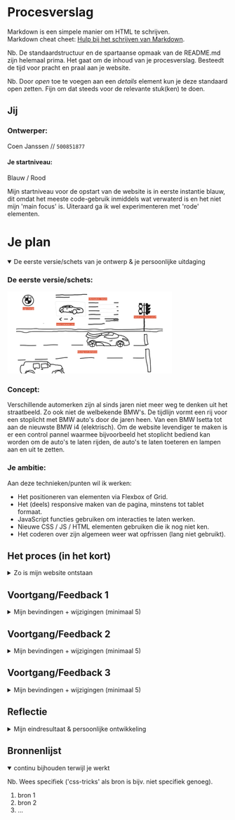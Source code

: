# Procesverslag
Markdown is een simpele manier om HTML te schrijven.  
Markdown cheat cheet: [Hulp bij het schrijven van Markdown](https://github.com/adam-p/markdown-here/wiki/Markdown-Cheatsheet).

Nb. De standaardstructuur en de spartaanse opmaak van de README.md zijn helemaal prima. Het gaat om de inhoud van je procesverslag. Besteedt de tijd voor pracht en praal aan je website.

Nb. Door *open* toe te voegen aan een *details* element kun je deze standaard open zetten. Fijn om dat steeds voor de relevante stuk(ken) te doen.




## Jij

### Ontwerper:
Coen Janssen // `500851877`<br>

#### Je startniveau:
Blauw / Rood

Mijn startniveau voor de opstart van de website is in eerste instantie blauw, dit omdat het meeste code-gebruik inmiddels wat verwaterd is en het niet mijn 'main focus' is. Uiteraard ga ik wel experimenteren met 'rode' elementen.


# Je plan

<details open>
  <summary>De eerste versie/schets van je ontwerp & je persoonlijke uitdaging</summary>

  ### De eerste versie/schets:
  <img src="readme-images/concept.png" width="375px" alt="eerste versie/schets">

  ### Concept: 
  Verschillende automerken zijn al sinds jaren niet meer weg te denken uit het straatbeeld. Zo ook niet de welbekende BMW's. De tijdlijn vormt een rij voor een stoplicht met BMW auto's door de jaren heen. Van een BMW Isetta tot aan de nieuwste BMW i4 (elektrisch). Om de website levendiger te maken is er een control pannel waarmee bijvoorbeeld het stoplicht bediend kan worden om de auto's te laten rijden, de auto's te laten toeteren en lampen aan en uit te zetten. 

  ### Je ambitie: 
  Aan deze technieken/punten wil ik werken:
  - Het positioneren van elementen via Flexbox of Grid.
  - Het (deels) responsive maken van de pagina, minstens tot tablet formaat.
  - JavaScript functies gebruiken om interacties te laten werken. 
  - Nieuwe CSS / JS / HTML elementen gebruiken die ik nog niet ken. 
  - Het coderen over zijn algemeen weer wat opfrissen (lang niet gebruikt).
 
</details>

## Het proces (in het kort)
<details>
  <summary>Zo is mijn website ontstaan</summary>

  #### Design 1:
  <img src="readme-images/versie1.png" width="375px" alt="Eerste digitale uitwerking">
  Om een beter beeld te krijger hoe de website eruit komt te zien, heb ik de schets ook digitaal gemaakt. 

  #### Testen:
  <img src="readme-images/test.png" width="375px" alt="Testen in CodePen">
  Het idee is helder, maar gaat het mij lukken om alles werkend te krijgen - zoals ik het in gedachten heb? Hiervoor ben ik eerst gaan testen in Codepen.

  #### Design 2:
  <img src="readme-images/versie2.png" width="375px" alt="Tweede digitale uitwerking">
  Ik was wat aan het stoeien met de stijl: de auto's zijn realistisch de achtegrond wat cartoonish, dit botst teveel vond ik. Hier heb ik een kleine aanpassing gedaan om de weg wat realitscher te maken.

  #### Design 3A (Light):
  <img src="readme-images/versie3-light.png" width="375px" alt="Ontwerp in lightmode (schets / wireframe)">
  Terug naar de tekentafel om het ontwerp simpeler te maken, hierbij heb ik rekening gehouden met de eenvoud om zowel voor light- als darkmode te kunnen ontwerpen. De simpelheid is gebaseerd om de minimalistische en schone showrooms van de autodealer.
  

  #### Design 3B (Dark):
  <img src="readme-images/versie3-dark.png" width="375px" alt="Ontwerp in darkmode (schets / wireframe)">
  Naast de light-mode werkt de website ook met een donkere modus aan.

  #### Clean up!:
  <img src="readme-images/clean-up.png" width="375px" alt="Opschonen van de code">
  Aan het eind ben ik de code gaan opschonen en het overzichtelijk maken van alle code.

</details>


## Voortgang/Feedback 1

<details>
  <summary>Mijn bevindingen + wijzigingen (minimaal 5)</summary>

  ### Bevinding 1:
  Het concept past goed bij het onderwerp. Alle interactieve elementen hebben te maken met auto's. Echter niet specifiek BMW, wat is er BMW eigen aan dit concept? Dit zou je ook precies zo met Audi of Mercedes kunnen doen.

  #### oplossing:
  Wie rijdt er nou in een Audi of Mercedes? Nee, maar hetzelfde geldt hier voor Joost en Wessel; waarom specifiek die Pokémon - wat maakt die beter dan een andere? Of waarom een Playstation in plaats van een Xbox? Daarom is het onderwerp gekozen op een persoonlijke voorkeur, waarbij de interactieve elementen passend zijn bij de auto. 

  Kenmerkende punten voor BMW-rijders zijn vaak: geen knipperlicht gebruiken en seinen (bij hoge snelheden), wellicht dat er dit soort kleine kenmerken verwerkt kunnen worden binnen de website om het toch kernmerkend te maken.


  ### Bevinding 2:
  Wat mij betreft is het concept krachtig genoeg. Progressive disclosure is enigszins toegepast. Je ziet per auto pas wat er achter schuilt, je zou met de logo's kunnen spelen, dat je ziet dat er andere logo's zijn.

  #### oplossing:
  Het beeldmerk van BMW is door de jaren heen sterk veranderd, waar er vroeger veel detail was is het tegenwoordig zo minimalistisch mogelijk gemaakt. De gekozen auto's binnen de website zullen in jaren sterk verschillen, hierdoor gaat het logo soms natuurlijk ook terug in de tijd en soms weer richting het huidige. 

  Wanneer een auto vooraan rijdt, past het logo zich aan naar mate in welk jaartal je zit met de auto. Andere optie zou zijn om wanneer je in de details duikt van een specifieke auto, dat daarmee het logo veranderd.


  ### Bevinding 3:
  Probeer na te denken over de 'zero state' van de site, staan alle auto's er gelijk al of moet je het stoplicht aan zetten om ze allemaal te zien?

  #### oplossing:
  Wanneer je de website bezoekt staan alle auto's te wachten op het stoplicht. Hierdoor kun je gelijk op elke auto klikken om meer informatie te tonen over deze specifieke auto. De interacties op deze webpagina moeten handmaken (door middel van 'clicks') geactiveerd worden, zo ook het stoplicht. 


  ### Bevinding 4:
  Leuke paasei, stoplichten zijn interactief en passen bij het onderwerp.

  #### oplossing:
  Omdat het in eerste instantie misschien niet duidelijk genoeg is (ondanks de veranderde cursor) dat het stoplicht klikbaar is om te auto's te laten rijden is er een nieuw element toegevoegd met een play en pause button. Daarnaast staat een korte toelichting over wat je ermee activeerd.


  ### Bevinding 5:
  Zelfde geldt voor de rijdende auto's. Die passen bij het rode/groene stoplicht. Wel/niet rijden.

  #### oplossing:
  Klopt - wanneer je overmatig gebruik maakt van het stoplicht of de play-pause button dan kan het wel eens zijn dat er een kleine fout ontstaat, hierdoor kan het zijn dat er soms een auto door rood licht rijdt. Dit zal ik proberen te fine-tunen, al hoewel het ergens ook wel past bij BMW-rijders - toch?

</details>




## Voortgang/Feedback 2

<details>
  <summary>Mijn bevindingen + wijzigingen (minimaal 5)</summary>
  
  ### Bevinding 1:
  De site is nog niet volledig werkend op GitHub, onder andere de fonts en een afbeelding van de auto wordt niet getoond. 

  #### oplossing:
  Meer uploads doen richting de GitHub omgeving om niet alleen via de live server op mijn eigen machine te testen, maar juist te controleren of het allemaal ook vlekkeloos gaat op andere systemen en de online omgeving. Dit heb ik uiteindelijk toegepast en opgelost.


  ### Bevinding 2:
  Niet alle interactieve elementen kunnen met het toetsenbord (tab) geselecteerd worden, deze kun je eventueel nog toevoegen.

  #### oplossing:
  Klopt - helemaal aan het eind, wanneer de design staat en de interacties op de pagina werkend zijn dan zal ik gaan kijken naar eventuele toegankelijkheidsverbeteringen zoals het bedienen van animaties met het toetsenbord en een eventuele screenreader, mits de tijd het toelaat.


  ### Bevinding 3:
  Binnen de HTML van je website heb je een 'onnodige wrapper', zo zet je een section om je OL neer. Dit zou overbodig zijn, OL is zelf al een wrapper.
  
  #### oplossing:
  Gezien ik super blij en trots ben dat het momenteel allemaal werkt, zal ik aan het eind bij het opschonen van de code kijken of het nog mogelijk is om dit ook erbij op te pakken. Indien er geen tijd meer zal zijn, laat ik hem stiekem toch lekker staan - dan werkt het in ieder geval!


  ### Bevinding 4: 
  Custom properties ben je van plan te gebruiken, maar deze zie ik nog niet terug in je code. Omdat je nu extra elementen toevoegd is dit wel handig.

  #### oplossing:
  Ik ga een kleine opschoonronde door de code doen, daarmee wil ik direct de functionaliteit light- en darkmode gaan maken. Wanneer dit gebeurt worden uiteraard gelijk een aantal custom properties aangemaakt. 


  ### Bevinding 5:
  Momenteel zie ik nog geen bronnen terug in de ReadMe, voeg je deze nog toe?

  #### oplossing:
  Er blijft natuurlijk een groot gedeelte van de code zelf getypt, daarnaast hebben Sanne en Joost hier en daar geholpen met het fine-tunen of verbeteren hiervan. De overige bronnen komen in de code te staan en onderaan deze ReadMe, deze zijn uiteraard wel bijgehouden. Dus, ja!

</details>




## Voortgang/Feedback 3

<details>
  <summary>Mijn bevindingen + wijzigingen (minimaal 5)</summary>
  
  ### Bevinding 1:
  Probeer de lichten van de auto's nog wat te fine-tunen, nu zie je dat het aan de randen af en toe afgebroken wordt. Dat verpest het effect!

  #### oplossing:
  Ik ga de afbeeldingen met de lichten nog wat fine-tunen in Photoshop en daarmee rekening houden met de randen zodat deze niet overlappen.


  ### Bevinding 2:
  Probeer de beschrijving van de auto's gelijk te maken; één dat ze hetzelfde bieden qua informatie maar ook zodat het design niet verspringt.

  #### oplossing:
  De teksten moet ik nog maken en/of vinden voor de specifieke auto's, maar goed punt - hier zal ik rekening mee proberen te houden.


  ### Bevinding 3:
  Misschien kun je nog een easter-egg toevoegen bij het logo, eerder had je het al over het verander van het logo - dat gebeurt nu nog niet.

  #### oplossing:
  De tijd laat het misschien niet helemaal toe om alles te doen wat ik wilde doen qua interacties, ook omdat sommige code soms nog wat lastig was en wat meer tijd in beslag nam dan gepland. Het principe van JavaScript om afbeeldingen te replacen bij een button klik (interactie) ken ik, dit zou ik op het laatste moment nog kunnen toepassen voor het logo.

  ### Bevinding 4:

  #### oplossing: 


  ### Bevinding 5:

  #### oplossing:

</details>




## Reflectie

<details>
  <summary>Mijn eindresultaat & persoonlijke ontwikkeling</summary>

  ### Je uitkomst - karakteristiek screenshot(s):
  <img src="readme-images/dummy-plaatje.jpg" width="375px" alt="final ontwerp">


  ### Dit ging goed/Heb ik geleerd: 
  Korte omschrijving met plaatje(s)

  <img src="readme-images/dummy-plaatje.jpg" width="375px" alt="top">


  ### Dit was lastig/Is niet gelukt:
  Korte omschrijving met plaatje(s)

  <img src="readme-images/dummy-plaatje.jpg" width="375px" alt="bummer">
</details>




## Bronnenlijst

<details open>
<summary>continu bijhouden terwijl je werkt</summary>

Nb. Wees specifiek ('css-tricks' als bron is bijv. niet specifiek genoeg).

1. bron 1
2. bron 2
3. ...

</details>